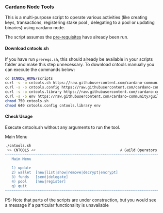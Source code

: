 ### Cardano Node Tools

This is a multi-purpose script to operate various activities (like creating keys, transactions, registering stake pool , delegating to a pool or updating binaries) using cardano node.

The script assumes the [pre-requisites](Common.md#dependencies-and-folder-structure-setup) have already been run.

#### Download cntools.sh

If you have run `prereqs.sh`, this should already be available in your scripts folder and make this step unnecessary. 
To download cntools manually you can execute the commands below:
``` bash
cd $CNODE_HOME/scripts
curl -s -o cntools.sh https://raw.githubusercontent.com/cardano-community/guild-operators/master/scripts/cnode-helper-scripts/cntools.sh
curl -s -o cntools.config https://raw.githubusercontent.com/cardano-community/guild-operators/master/scripts/cnode-helper-scripts/cntools.config
curl -s -o cntools.library https://raw.githubusercontent.com/cardano-community/guild-operators/master/scripts/cnode-helper-scripts/cntools.library
curl -s -o env https://raw.githubusercontent.com/cardano-community/guild-operators/master/scripts/cnode-helper-scripts/env
chmod 750 cntools.sh
chmod 640 cntools.config cntools.library env 
```

#### Check Usage

Execute cntools.sh without any arguments to run the tool.

Main Menu
``` bash
./cntools.sh
 >> CNTOOLS <<                                       A Guild Operators collaboration
~~~~~~~~~~~~~~~~~~~~~~~~~~~~~~~~~~~~~~~~~~~~~~~~~~~~~~~~~~~~~~~~~~~~~~~~~~~~~~~~~~~~
   Main Menu

   1) update
   2) wallet  [new|list|show|remove|decrypt|encrypt]
   3) funds   [send|delegate]
   4) pool    [new|register]
   q) quit
~~~~~~~~~~~~~~~~~~~~~~~~~~~~~~~~~~~~~~~~~~~~~~~~~~~~~~~~~~~~~~~~~~~~~~~~~~~~~~~~~~~~
```

PS: Note that parts of the scripts are under construction, but you would see a message if a particular functionality is unavailable
